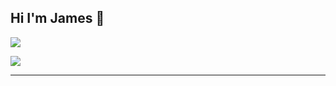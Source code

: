 ## Hi I'm James 👋


<p align="left">
  <img src="https://skillicons.dev/icons?i=js,react,nextjs,ts,tailwind,nodejs,express,supabase,postgres,php,mysql,git,github,linux,supabase,html,css" />
</p>


![](https://github-readme-stats.vercel.app/api/top-langs/?username=jamesjimenezzz&theme=graywhite&hide_border=false&include_all_commits=false&count_private=false&layout=compact)

---

<!-- Proudly created with GPRM ( https://gprm.itsvg.in ) -->
